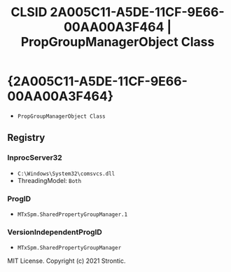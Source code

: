 ﻿---
title: "CLSID 2A005C11-A5DE-11CF-9E66-00AA00A3F464 | PropGroupManagerObject Class"
excerpt: What is COM-Object CLSID 2A005C11-A5DE-11CF-9E66-00AA00A3F464?
---

# {2A005C11-A5DE-11CF-9E66-00AA00A3F464}

* `PropGroupManagerObject Class`

## Registry


### InprocServer32

* `C:\Windows\System32\comsvcs.dll`
* ThreadingModel: `Both`

### ProgID

* `MTxSpm.SharedPropertyGroupManager.1`

### VersionIndependentProgID

* `MTxSpm.SharedPropertyGroupManager`

MIT License. Copyright (c) 2021 Strontic.


